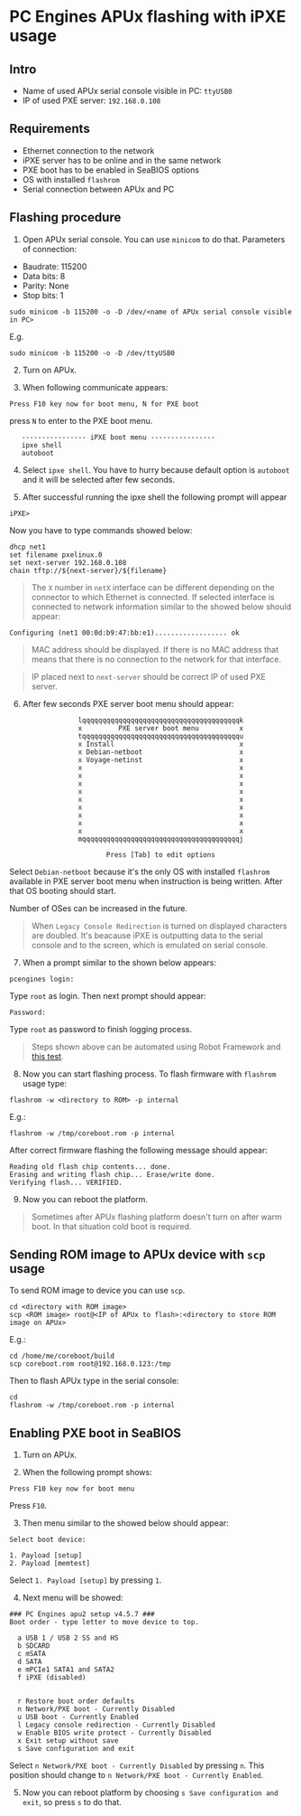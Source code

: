 PC Engines APUx flashing with iPXE usage
========================================

Intro
-----
* Name of used APUx serial console visible in PC: `ttyUSB0`
* IP of used PXE server: `192.168.0.108`

Requirements
------------

* Ethernet connection to the network
* iPXE server has to be online and in the same network
* PXE boot has to be enabled in SeaBIOS options
* OS with installed `flashrom`
* Serial connection between APUx and PC

Flashing procedure
------------------

1. Open APUx serial console. You can use `minicom` to do that.
Parameters of connection:
* Baudrate: 115200
* Data bits: 8
* Parity: None
* Stop bits: 1

```
sudo minicom -b 115200 -o -D /dev/<name of APUx serial console visible in PC>
```

E.g.
```
sudo minicom -b 115200 -o -D /dev/ttyUSB0
```

2. Turn on APUx.

3. When following communicate appears:
```
Press F10 key now for boot menu, N for PXE boot
```
press `N` to enter to the PXE boot menu.

```
   ---------------- iPXE boot menu ----------------
   ipxe shell
   autoboot
```

4. Select `ipxe shell`. You have to hurry because default option is `autoboot` and
it will be selected after few seconds.

5. After successful running the ipxe shell the following prompt will appear
```
iPXE> 
```
Now you have to type commands showed below:
```
dhcp net1
set filename pxelinux.0
set next-server 192.168.0.108
chain tftp://${next-server}/${filename} 
```

> The `X` number in `netX` interface can be different depending on the connector 
to which Ethernet is connected. If selected interface is connected to network
information similar to the showed below should appear:
```
Configuring (net1 00:0d:b9:47:bb:e1).................. ok
```
> MAC address should be displayed. If there is no MAC address that means that
there is no connection to the network for that interface.

> IP placed next to `next-server` should be correct IP of used PXE server.

6. After few seconds PXE server boot menu  should appear:

```
				 lqqqqqqqqqqqqqqqqqqqqqqqqqqqqqqqqqqqqqqqk
				 x         PXE server boot menu          x
				 tqqqqqqqqqqqqqqqqqqqqqqqqqqqqqqqqqqqqqqqu
				 x Install                               x
				 x Debian-netboot                        x
				 x Voyage-netinst                        x
				 x                                       x
				 x                                       x
				 x                                       x
				 x                                       x
				 x                                       x
				 x                                       x
				 x                                       x
				 x                                       x
				 x                                       x
				 mqqqqqqqqqqqqqqqqqqqqqqqqqqqqqqqqqqqqqqqj

				        Press [Tab] to edit options
```

Select `Debian-netboot` because it's the only OS with installed `flashrom`
available in PXE server boot menu when instruction is being written. After that
OS booting should start. 

Number of OSes can be increased in the future.

> When `Legacy Console Redirection` is turned on displayed characters are 
doubled. It's beacause iPXE is outputting data to the serial console and
to the screen, which is emulated on serial console.

7. When a prompt similar to the shown below appears:
```
pcengines login: 

```
Type `root` as login. Then next prompt should appear:
```
Password: 
```
Type `root` as password to finish logging process.

> Steps shown above can be automated using Robot Framework and [this test](https://github.com/pcengines/apu-test-suite/pull/2/files).

8. Now you can start flashing process. To flash firmware with `flashrom` usage
type:
```
flashrom -w <directory to ROM> -p internal
```
E.g.:
```
flashrom -w /tmp/coreboot.rom -p internal
```

After correct firmware flashing the following message should appear:
```
Reading old flash chip contents... done.
Erasing and writing flash chip... Erase/write done.
Verifying flash... VERIFIED.
```
9. Now you can reboot the platform.

> Sometimes after APUx flashing platform doesn't turn on after warm boot. In 
that situation cold boot is required.

Sending ROM image to APUx device with `scp` usage
-------------------------------------------------

To send ROM image to device you can use `scp`.
```
cd <directory with ROM image>
scp <ROM image> root@<IP of APUx to flash>:<directory to store ROM image on APUx>
```
E.g.:
```
cd /home/me/coreboot/build
scp coreboot.rom root@192.168.0.123:/tmp
```
Then to flash APUx type in the serial console:
```
cd 
flashrom -w /tmp/coreboot.rom -p internal
```

Enabling PXE boot in SeaBIOS
----------------------------

1. Turn on APUx.

2. When the following prompt shows:
```
Press F10 key now for boot menu
```
Press `F10`. 

3. Then menu similar to the showed below should appear:
```
Select boot device:

1. Payload [setup]
2. Payload [memtest]
```
Select `1. Payload [setup]` by pressing `1`.

4. Next menu will be showed:

```
### PC Engines apu2 setup v4.5.7 ###
Boot order - type letter to move device to top.

  a USB 1 / USB 2 SS and HS 
  b SDCARD 
  c mSATA 
  d SATA 
  e mPCIe1 SATA1 and SATA2 
  f iPXE (disabled)


  r Restore boot order defaults
  n Network/PXE boot - Currently Disabled
  u USB boot - Currently Enabled
  l Legacy console redirection - Currently Disabled
  w Enable BIOS write protect - Currently Disabled
  x Exit setup without save
  s Save configuration and exit
```
Select `n Network/PXE boot - Currently Disabled` by pressing `n`. This position
should change to `n Network/PXE boot - Currently Enabled`. 

5. Now you can reboot platform by choosing `s Save configuration and exit`, so 
press `s` to do that.

